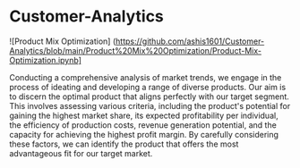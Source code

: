 # Customer-Analytics

![Product Mix Optimization] (https://github.com/ashis1601/Customer-Analytics/blob/main/Product%20Mix%20Optimization/Product-Mix-Optimization.ipynb]

Conducting a comprehensive analysis of market trends, we engage in the process of ideating and developing a range of diverse products. Our aim is to discern the optimal product that aligns perfectly with our target segment. This involves assessing various criteria, including the product's potential for gaining the highest market share, its expected profitability per individual, the efficiency of production costs, revenue generation potential, and the capacity for achieving the highest profit margin. By carefully considering these factors, we can identify the product that offers the most advantageous fit for our target market.

